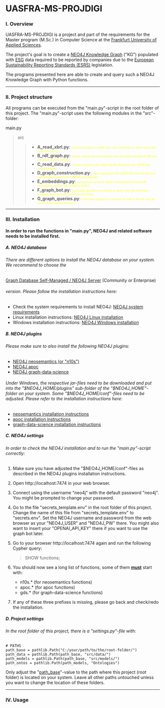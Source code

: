 # UASFRA-MS-PROJDIGI
### I. Overview
UASFRA-MS-PROJDIGI is a project and part of the requirements for the Master program (M.Sc.) in Computer Science at the [Frankfurt University of Applied Sciences](https://www.frankfurt-university.de/en/studies/master-programs/general-computer-science-msc/for-prospective-students/).

The project's goal is to create a [NEO4J Knowledge Graph](https://neo4j.com/) ("KG") populated with [ESG](https://de.wikipedia.org/wiki/Environmental,_Social_and_Governance) data required to be reported by companies due to the [European Sustainability Reporting Standards (ESRS)](https://www.efrag.org/lab6?AspxAutoDetectCookieSupport=1) legislation. 

The programs presented here are able to create and query such a NEO4J Knowledge Graph with Python functions.
***
### II. Project structure
All programs can be executed from the "main.py"-script in the root folder of this project. The "main.py"-script uses the following modules in the "src"-folder:

main.py
> src
>> - **A_read_xbrl.py**: <em><span style="color: yellow; font-size: 9px">Convert company's XBRL-files into JSON-files to later import the data into the KG</span></em>
>> - **B_rdf_graph.py**: <em><span style="color: yellow; font-size: 9px">Create cypher queries based on the provided ontology.ttl-file and construct the KG schema</span></em> 
>> - **C_read_data.py**: <em><span style="color: yellow; font-size: 9px">Create templates for importing the data from the JSON-files created earlier</span></em>
>> - **D_graph_construction.py**: <em><span style="color: yellow; font-size: 9px">Import data from the JSON-files into the KG and load addional data from wikidata and dbpedia</span></em>
>> - **E_embeddings.py**: <em><span style="color: yellow; font-size: 9px">Convert text of some Node's text properties into LLM embeddings to later do similarity search</span></em>
>> - **F_graph_bot.py**: <em><span style="color: yellow; font-size: 9px">Formulate questions in relation to data in the KG in human-readable form for a KB bot to answer them</span></em>
>> - **G_graph_queries.py**: <em><span style="color: yellow; font-size: 9px">Formulate questions in relation to data in the KG and get results from Python functions </span></em>
 

***
### III. Installation
#### In order to run the functions in "main.py", NEO4J and related software needs to be installed first.
##### A. NEO4J database
###### There are different options to install the NEO4J database on your system. We recommend to choose the 
[Graph Database Self-Managed / NEO4J Server](https://neo4j.com/deployment-center/#gdb-tab) (Community or Enterprise)  
###### version. Please follow the installation instructions here:
- Check the system requirements to install NEO4J: [NEO4J system requirements](https://neo4j.com/docs/operations-manual/current/installation/requirements/)
- Linux installation instructions: [NEO4J Linux installation](https://neo4j.com/docs/operations-manual/current/installation/linux/)
- Windows installation instructions: [NEO4J Windows installation](https://neo4j.com/docs/operations-manual/current/installation/windows/)

##### B. NEO4J plugins
###### Please make sure to also install the following NEO4J plugins:
- [NEO4J neosemantics (or "n10s")](https://github.com/neo4j-labs/neosemantics/releases)
- [NEO4J apoc](https://github.com/neo4j-contrib/neo4j-apoc-procedures/releases/4.1.0.11)
- [NEO4J graph-data-science](https://neo4j.com/deployment-center/#gds-tab)

###### Under Windows, the respective jar-files need to be downloaded and put into the "$NEO4J_HOME/plugins" sub-folder of the "$NEO4J_HOME"-folder on your system. Some "$NEO4J_HOME/conf"-files need to be adjusted. Please refer to the installation instructions here:
- [neosemantics installation instructions](https://neo4j.com/labs/neosemantics/installation/#_standalone_instance)
- [apoc installation instructions](https://neo4j.com/labs/apoc/4.1/installation/#neo4j-server)
- [graph-data-science installation instructions](https://neo4j.com/docs/graph-data-science/current/installation/neo4j-server/)

##### C. NEO4J settings
###### In order to check the NEO4J installation and to run the "main.py"-script correctly:

   1. Make sure you have adjusted the "$NEO4J_HOME/conf"-files as described in the NEO4J plugins installation instructions.
   2. Open http://localhost:7474 in your web browser.
   3. Connect using the username "neo4j" with the default password "neo4j". You might be prompted to change your password. 
   4. Go to the file "secrets_template.env" in the root folder of this project. Change the name of this file from "secrets_template.env" to "secrets.env". Set the NEO4J username and password from the web browser as your "NEO4J_USER" and "NEO4J_PW" there. You might also want to insert your "OPENAI_API_KEY" there if you want to use the graph bot later.
   5. Go to your browser http://localhost:7474 again and run the following Cypher query: 
      
        >SHOW functions;

   6. You should now see a long list of functions, some of them <b><u>must</u></b> start with:
      
      - n10s.* (for neosemantics functions)
      - apoc.* (for apoc functions)
      - gds.* (for graph-data-science functions)

   7. If any of these three prefixes is missing, please go back and check/redo the installation.

##### D. Project settings
###### In the root folder of this project, there is a "settings.py"-file with:
    # PATHS
    path_base = pathlib.Path("C:/your/path/to/the/root-folder/")
    path_data = pathlib.Path(path_base, "src/data/")
    path_models = pathlib.Path(path_base, "src/models/")
    path_ontos = pathlib.Path(path_models, "Ontologies")

Only adjust the "<u>path_base</u>"-value to the path where this project (root folder) is located on your system. Leave all other paths untouched unless you want to change the location of these folders. 

***

### IV. Usage